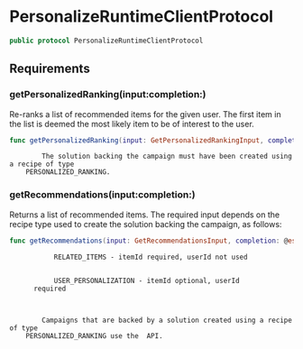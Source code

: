 # PersonalizeRuntimeClientProtocol

``` swift
public protocol PersonalizeRuntimeClientProtocol 
```

## Requirements

### getPersonalizedRanking(input:​completion:​)

Re-ranks a list of recommended items for the given user. The first item in the list is
deemed the most likely item to be of interest to the user.

``` swift
func getPersonalizedRanking(input: GetPersonalizedRankingInput, completion: @escaping (ClientRuntime.SdkResult<GetPersonalizedRankingOutputResponse, GetPersonalizedRankingOutputError>) -> Void)
```

``` 
        The solution backing the campaign must have been created using a recipe of type
    PERSONALIZED_RANKING.
```

### getRecommendations(input:​completion:​)

Returns a list of recommended items. The required input depends on the recipe type used to
create the solution backing the campaign, as follows:​

``` swift
func getRecommendations(input: GetRecommendationsInput, completion: @escaping (ClientRuntime.SdkResult<GetRecommendationsOutputResponse, GetRecommendationsOutputError>) -> Void)
```

``` 
           RELATED_ITEMS - itemId required, userId not used


           USER_PERSONALIZATION - itemId optional, userId
      required



        Campaigns that are backed by a solution created using a recipe of type
    PERSONALIZED_RANKING use the  API.
```
